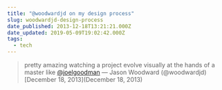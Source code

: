 ```yaml
---
title: "@woodwardjd on my design process"
slug: woodwardjd-design-process
date_published: 2013-12-18T13:21:21.000Z
date_updated: 2019-05-09T19:02:42.000Z
tags:
  - tech
---
```


> pretty amazing watching a project evolve visually at the hands of a master like [@joelgoodman](https://twitter.com/joelgoodman)
> &mdash; Jason Woodward (@woodwardjd) [December 18, 2013](December 18, 2013)
